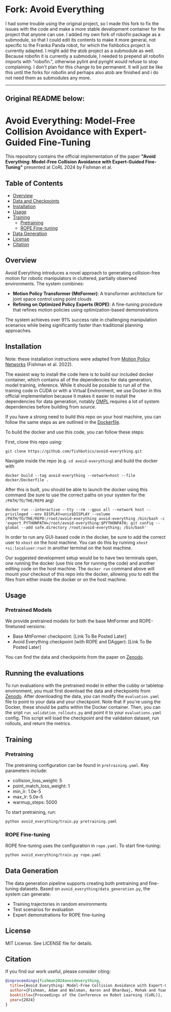 # Fork: Avoid Everything

I had some trouble using the original project, so I made this fork to fix the issues with the code and make a more stable development container for the project that anyone can use. I added my own fork of robofin package as a submodule, so that I could edit its contents to make it more general, not specific to the Franka Panda robot, for which the fishbotics project is currently adapted. I might add the atob project as a submodule as well.  
Because robofin it is currently a submodule, I needed to prepend all robofin imports with "robofin.", otherwise pylint and pyright would refuse to stop complaining. I don't plan for this change to be permanent. It will just be like this until the forks for robofin and perhaps also atob are finished and i do not need them as submodules any more.



---
Original README below:
---

# Avoid Everything: Model-Free Collision Avoidance with Expert-Guided Fine-Tuning

This repository contains the official implementation of the paper **"Avoid Everything: Model-Free Collision Avoidance with Expert-Guided Fine-Tuning"** presented at CoRL 2024 by Fishman et al.

## Table of Contents

- [Overview](#overview)
- [Data and Checkpoints](#data-and-checkpoints)
- [Installation](#installation)
- [Usage](#usage)
- [Training](#training)
  - [Pretraining](#pretraining)
  - [ROPE Fine-tuning](#rope-fine-tuning)
- [Data Generation](#data-generation)
- [License](#license)
- [Citation](#citation)

## Overview

Avoid Everything introduces a novel approach to generating collision-free motion for robotic manipulators in cluttered, partially observed environments. The system combines:

- **Motion Policy Transformer (MπFormer)**: A transformer architecture for joint space control using point clouds
- **Refining on Optimized Policy Experts (ROPE)**: A fine-tuning procedure that refines motion policies using optimization-based demonstrations

The system achieves over 91% success rate in challenging manipulation scenarios while being significantly faster than traditional planning approaches.

## Installation

Note: these installation instructions were adapted from [Motion Policy Networks](https://github.com/NVlabs/motion-policy-networks) (Fishman et al. 2022).

The easiest way to install the code here is to build our included docker container,
which contains all of the dependencies for data generation, model training,
inference. While it should be possible to run all of the training code in CUDA or with a Virtual Environment, we use Docker in this official implementation because it makes it easier to install the dependencies for data generation, notably [OMPL](https://ompl.kavrakilab.org/) requires a lot of system dependencies before building from source.

If you have a strong need to build this repo on your host machine, you can follow the same steps as are outlined in the [Dockerfile](docker/Dockerfile).

To build the docker and use this code, you can follow these steps:


First, clone this repo using:
```
git clone https://github.com/fishbotics/avoid-everything.git

```
Navigate inside the repo (e.g. `cd avoid-everything`) and build the docker with

```
docker build --tag avoid-everything --network=host --file docker/Dockerfile .

```
After this is built, you should be able to launch the docker using this command
(be sure to use the correct paths on your system for the `/PATH/TO/THE/REPO` arg)

```
docker run --interactive --tty --rm --gpus all --network host --privileged --env DISPLAY=unix$DISPLAY --volume /PATH/TO/THE/REPO:/root/avoid-everything avoid-everything /bin/bash -c 'export PYTHONPATH=/root/avoid-everything:$PYTHONPATH; git config --global --add safe.directory /root/avoid-everything; /bin/bash'
```
In order to run any GUI-based code in the docker, be sure to add the correct
user to `xhost` on the host machine. You can do this by running `xhost
+si:localuser:root` in another terminal on the host machine.

Our suggested development setup would be to have two terminals open, one
running the docker (use this one for running the code) and another editing
code on the host machine. The `docker run` command above will mount your
checkout of this repo into the docker, allowing you to edit the files from
either inside the docker or on the host machine.

## Usage

### Pretrained Models
We provide pretrained models for both the base MπFormer and ROPE-finetuned versions:
- Base MπFormer checkpoint: [Link To Be Posted Later]
- Avoid Everything checkpoint (with ROPE and DAgger): [Link To Be Posted Later]

You can find the data and checkpoints from the paper on [Zenodo](https://zenodo.org/records/15249565).

## Running the evaluations
To run evaluations with the pretrained model in either the cubby or tabletop environment, you must first download the data and checkpoints from [Zenodo](https://zenodo.org/records/15249565). After downloading the data, you can modify the `evaluation.yaml` file to point to your data and your checkpoint. Note that if you're using the Docker, these should be paths within the Docker container. Then, you can the sript `run_validation_rollouts.py` and point it to your `evaluations.yaml` config. This script will load the checkpoint and the validation dataset, run rollouts, and return the metrics.

## Training

### Pretraining
The pretraining configuration can be found in `pretraining.yaml`. Key parameters include:
- collision_loss_weight: 5
- point_match_loss_weight: 1
- min_lr: 1.0e-5
- max_lr: 5.0e-5
- warmup_steps: 5000

To start pretraining, run:
```bash
python avoid_everything/train.py pretraining.yaml
````

### ROPE Fine-tuning

ROPE fine-tuning uses the configuration in `rope.yaml`. To start fine-tuning:

```bash
python avoid_everything/train.py rope.yaml
```

## Data Generation

The data generation pipeline supports creating both pretraining and fine-tuning datasets. Based on `avoid_everything/data_generation.py`, the system can generate:

- Training trajectories in random environments
- Test scenarios for evaluation
- Expert demonstrations for ROPE fine-tuning

## License

MIT License. See LICENSE file for details.

## Citation

If you find our work useful, please consider citing:

```bibtex
@inproceedings{fishman2024avoideverything,
  title={Avoid Everything: Model-Free Collision Avoidance with Expert-Guided Fine-Tuning},
  author={Fishman, Adam and Walsman, Aaron and Bhardwaj, Mohak and Yuan, Wentao and Sundaralingam, Balakumar and Boots, Byron and Fox, Dieter},
  booktitle={Proceedings of the Conference on Robot Learning (CoRL)},
  year={2024}
}

```
